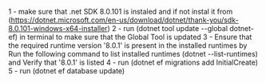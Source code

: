 1 - make sure that .net SDK 8.0.101 is instaled and if not instal it from (https://dotnet.microsoft.com/en-us/download/dotnet/thank-you/sdk-8.0.101-windows-x64-installer)
2 - run (dotnet tool update --global dotnet-ef) in terminal to make sure that the Global Tool is updated
3 - Ensure that the required runtime version '8.0.1' is present in the installed runtimes by Run the following command to list installed runtimes (dotnet --list-runtimes) and Verify that '8.0.1' is listed
4 - run (dotnet ef migrations add InitialCreate)
5 - run (dotnet ef database update)